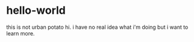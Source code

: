 # hello-world
this is not urban potato
hi. i have no real idea what i'm doing but i want to learn more. 
